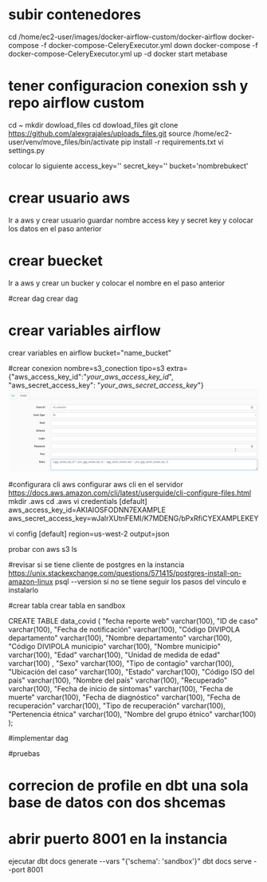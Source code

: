 # subir contenedores
cd /home/ec2-user/images/docker-airflow-custom/docker-airflow
docker-compose -f docker-compose-CeleryExecutor.yml down
docker-compose -f docker-compose-CeleryExecutor.yml up -d
docker start metabase
# tener configuracion conexion ssh y repo airflow custom

cd ~
mkdir dowload_files
cd dowload_files
git clone https://github.com/alexgrajales/uploads_files.git
source /home/ec2-user/venv/move_files/bin/activate
pip install -r requirements.txt
vi settings.py

colocar lo siguiente
access_key=''
secret_key=''
bucket='nombrebukect'

# crear usuario aws
Ir a aws y crear usuario guardar nombre access key y secret key y colocar los datos en el paso anterior

# crear buecket
Ir a aws y crear un bucker y colocar el nombre en el paso anterior

#crear dag
crear dag 

# crear variables airflow
crear variables en airflow
bucket="name_bucket"


#crear conexion
nombre=s3_conection
tipo=s3
extra={"aws_access_key_id":"_your_aws_access_key_id_", "aws_secret_access_key": "_your_aws_secret_access_key_"}
![img.png](img.png)

#configurara cli aws
configurar aws cli en el servidor https://docs.aws.amazon.com/cli/latest/userguide/cli-configure-files.html
mkdir .aws
cd .aws
vi credentials
[default]
aws_access_key_id=AKIAIOSFODNN7EXAMPLE
aws_secret_access_key=wJalrXUtnFEMI/K7MDENG/bPxRfiCYEXAMPLEKEY

vi config
[default]
region=us-west-2
output=json

probar con
aws s3 ls

#revisar si se tiene cliente de postgres en la instancia https://unix.stackexchange.com/questions/571415/postgres-install-on-amazon-linux
psql --version
si no se tiene seguir los pasos del vinculo e instalarlo

#crear tabla
crear tabla en sandbox 

CREATE TABLE data_covid (
    "fecha reporte web" varchar(100),
    "ID de caso" varchar(100),
    "Fecha de notificación" varchar(100),
    "Código DIVIPOLA departamento" varchar(100),
    "Nombre departamento" varchar(100),
    "Código DIVIPOLA municipio" varchar(100),
    "Nombre municipio" varchar(100),
    "Edad" varchar(100),
    "Unidad de medida de edad" varchar(100) ,
    "Sexo" varchar(100),
    "Tipo de contagio" varchar(100),
    "Ubicación del caso" varchar(100),
    "Estado" varchar(100),
    "Código ISO del país" varchar(100),
    "Nombre del país" varchar(100),
    "Recuperado" varchar(100),
    "Fecha de inicio de síntomas" varchar(100),
    "Fecha de muerte" varchar(100),
    "Fecha de diagnóstico" varchar(100),
    "Fecha de recuperación" varchar(100),
    "Tipo de recuperación" varchar(100),
    "Pertenencia étnica" varchar(100),
    "Nombre del grupo étnico" varchar(100)
);

#implementar dag

#pruebas

# correcion de profile en dbt una sola base de datos con dos shcemas 

# abrir puerto 8001 en la instancia
ejecutar 
dbt docs generate --vars "{'schema': 'sandbox'}"
dbt docs serve --port 8001